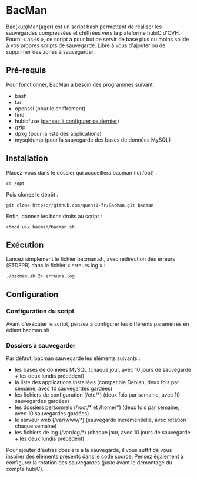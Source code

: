 # BacMan
Bac(kup)Man(ager) est un script bash permettant de réaliser les sauvegardes compressées et chiffrées vers la plateforme hubiC d'OVH.
Fourni « as-is », ce script a pour but de servir de base plus ou moins solide à vos propres scripts de sauvegarde. Libre à vous d'ajouter ou de supprimer des zones à sauvegarder.

## Pré-requis

Pour fonctionner, BacMan a besoin des programmes suivant :
 
 * bash
 * tar
 * openssl (pour le chiffrement)
 * find
 * hubicfuse ([pensez à configurer ce dernier](http://www.cyrille-borne.com/forum/showthread.php?tid=97))
 * gzip
 * dpkg (pour la liste des applications)
 * mysqldump (pour la sauvegarde des bases de données MySQL)
 
## Installation

Placez-vous dans le dossier qui accueillera bacman (ici /opt) : 

	cd /opt

Puis clonez le dépôt : 
	
	git clone https://github.com/quent1-fr/BacMan.git bacman

Enfin, donnez les bons droits au script : 

	chmod u+x bacman/bacman.sh

## Exécution

Lancez simplement le fichier bacman.sh, avec redirection des erreurs (STDERR) dans le fichier « erreurs.log » : 

	./bacman.sh 2> erreurs.log

## Configuration

### Configuration du script
    
Avant d'exécuter le script, pensez à configurer les différents paramètres en édiant bacman.sh

### Dossiers à sauvegarder

Par défaut, bacman sauvegarde les éléments suivants :
    
* les bases de données MySQL (chaque jour, avec 10 jours de sauvegarde + les deux lundis précédent)
* la liste des applications installées (compatible Debian, deux fois par semaine, avec 10 sauvegardes gardées)
* les fichiers de configuration (/etc/*) (deux fois par semaine, avec 10 sauvegardes gardées)
* les dossiers personnels (/root/* et /home/*) (deux fois par semaine, avec 10 sauvegardes gardées)
* le serveur web (/var/www/*) (sauvegarde incrémentielle, avec rotation chaque semaine)
* les fichiers de log (/var/log/*) (chaque jour, avec 10 jours de sauvegarde + les deux lundis précédent)
    
Pour ajouter d'autres dossiers à la sauvegarde, il vous suffit de vous inspirer des éléments présents dans le code source.
    Pensez également à configurer la rotation des sauvegardes (juste avant le démontage du compte hubiC).